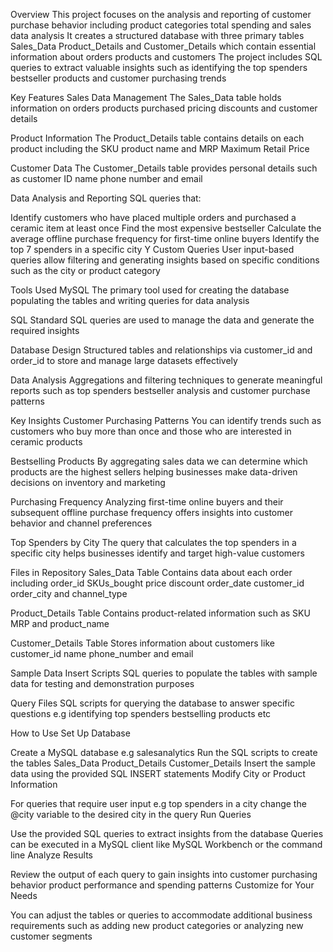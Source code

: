 Overview
This project focuses on the analysis and reporting of customer purchase behavior including product categories total spending and sales data analysis It creates a structured database with three primary tables Sales_Data Product_Details and Customer_Details which contain essential information about orders products and customers The project includes SQL queries to extract valuable insights such as identifying the top spenders bestseller products and customer purchasing trends

Key Features
Sales Data Management The Sales_Data table holds information on orders products purchased pricing discounts and customer details

Product Information The Product_Details table contains details on each product including the SKU product name and MRP Maximum Retail Price

Customer Data The Customer_Details table provides personal details such as customer ID name phone number and email

Data Analysis and Reporting SQL queries that:

Identify customers who have placed multiple orders and purchased a ceramic item at least once
Find the most expensive bestseller
Calculate the average offline purchase frequency for first-time online buyers
Identify the top 7 spenders in a specific city Y
Custom Queries User input-based queries allow filtering and generating insights based on specific conditions such as the city or product category

Tools Used
MySQL The primary tool used for creating the database populating the tables and writing queries for data analysis

SQL Standard SQL queries are used to manage the data and generate the required insights

Database Design Structured tables and relationships via customer_id and order_id to store and manage large datasets effectively

Data Analysis Aggregations and filtering techniques to generate meaningful reports such as top spenders bestseller analysis and customer purchase patterns

Key Insights
Customer Purchasing Patterns You can identify trends such as customers who buy more than once and those who are interested in ceramic products

Bestselling Products By aggregating sales data we can determine which products are the highest sellers helping businesses make data-driven decisions on inventory and marketing

Purchasing Frequency Analyzing first-time online buyers and their subsequent offline purchase frequency offers insights into customer behavior and channel preferences

Top Spenders by City The query that calculates the top spenders in a specific city helps businesses identify and target high-value customers

Files in Repository
Sales_Data Table Contains data about each order including order_id SKUs_bought price discount order_date customer_id order_city and channel_type

Product_Details Table Contains product-related information such as SKU MRP and product_name

Customer_Details Table Stores information about customers like customer_id name phone_number and email

Sample Data Insert Scripts SQL queries to populate the tables with sample data for testing and demonstration purposes

Query Files SQL scripts for querying the database to answer specific questions e.g identifying top spenders bestselling products etc

How to Use
Set Up Database

Create a MySQL database e.g salesanalytics
Run the SQL scripts to create the tables Sales_Data Product_Details Customer_Details
Insert the sample data using the provided SQL INSERT statements
Modify City or Product Information

For queries that require user input e.g top spenders in a city change the @city variable to the desired city in the query
Run Queries

Use the provided SQL queries to extract insights from the database
Queries can be executed in a MySQL client like MySQL Workbench or the command line
Analyze Results

Review the output of each query to gain insights into customer purchasing behavior product performance and spending patterns
Customize for Your Needs

You can adjust the tables or queries to accommodate additional business requirements such as adding new product categories or analyzing new customer segments

